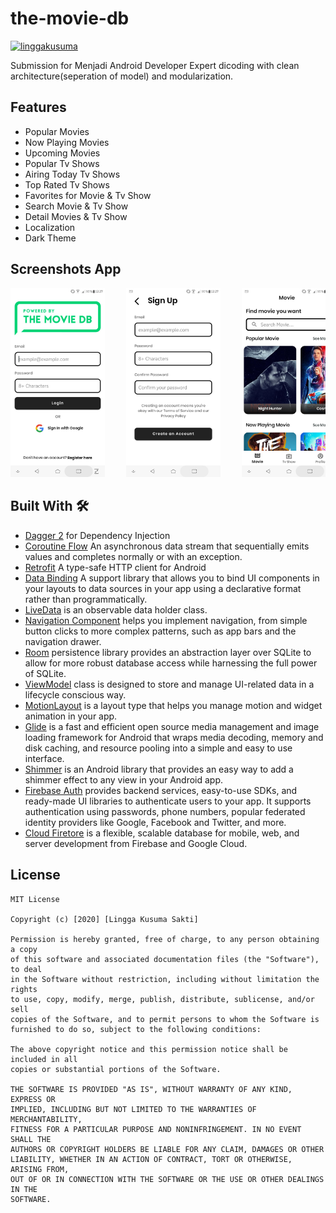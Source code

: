 # the-movie-db

[![linggakusuma](https://circleci.com/gh/linggakusuma/the-movie-db.svg?style=shield)](https://circleci.com/gh/linggakusuma/the-movie-db)

Submission for Menjadi Android Developer Expert dicoding with clean architecture(seperation of model) and modularization.

## Features
* Popular Movies
* Now Playing Movies
* Upcoming Movies
* Popular Tv Shows
* Airing Today Tv Shows
* Top Rated Tv Shows
* Favorites for Movie & Tv Show
* Search Movie & Tv Show
* Detail Movies & Tv Show
* Localization
* Dark Theme

## Screenshots App
<pre>
<img src="screenshots/ScreenShot 1.jpg" width="30%">    <img src="screenshots/ScreenShot 2.jpg" width="30%">    <img src="screenshots/ScreenShot 3.jpg" width="30%">    <img src="screenshots/ScreenShot 4.jpg" width="30%">    <img src="screenshots/ScreenShot 5.jpg" width="30%">    <img src="screenshots/ScreenShot 6.jpg" width="30%">    <img src="screenshots/ScreenShot 7.jpg" width="30%">    <img src="screenshots/ScreenShot 8.jpg" width="30%">    <img src="screenshots/ScreenShot 9.jpg" width="30%">    <img src="screenshots/ScreenShot 10.jpg" width="30%">   <img src="screenshots/ScreenShot 11.jpg" width="30%">   <img src="screenshots/ScreenShot 12.jpg" width="30%">   <img src="screenshots/ScreenShot 13.jpg" width="30%">   <img src="screenshots/ScreenShot 14.jpg" width="30%">
</pre>


## Built With 🛠
* [Dagger 2](https://github.com/google/dagger) for Dependency Injection
* [Coroutine Flow](https://kotlin.github.io/kotlinx.coroutines/kotlinx-coroutines-core/kotlinx.coroutines.flow/-flow/) An asynchronous data stream that sequentially emits values and completes normally or with an exception.
* [Retrofit](https://github.com/square/retrofit) A type-safe HTTP client for Android
* [Data Binding](https://developer.android.com/topic/libraries/data-binding) A support library that allows you to bind UI components in your layouts to data sources in your app using a declarative format rather than programmatically.
* [LiveData](https://developer.android.com/topic/libraries/architecture/livedata) is an observable data holder class.
* [Navigation Component](https://developer.android.com/guide/navigation) helps you implement navigation, from simple button clicks to more complex patterns, such as app bars and the navigation drawer.
* [Room](https://developer.android.com/topic/libraries/architecture/room) persistence library provides an abstraction layer over SQLite to allow for more robust database access while harnessing the full power of SQLite.
* [ViewModel](https://developer.android.com/topic/libraries/architecture/viewmodel) class is designed to store and manage UI-related data in a lifecycle conscious way. 
* [MotionLayout](https://developer.android.com/training/constraint-layout/motionlayout)  is a layout type that helps you manage motion and widget animation in your app.
* [Glide](https://github.com/bumptech/glide)  is a fast and efficient open source media management and image loading framework for Android that wraps media decoding, memory and disk caching, and resource pooling into a simple and easy to use interface.
* [Shimmer](https://github.com/facebook/shimmer-android) is an Android library that provides an easy way to add a shimmer effect to any view in your Android app.
* [Firebase Auth](https://firebase.google.com/docs/auth) provides backend services, easy-to-use SDKs, and ready-made UI libraries to authenticate users to your app. It supports authentication using passwords, phone numbers, popular federated identity providers like Google, Facebook and Twitter, and more.
* [Cloud Firetore](https://firebase.google.com/docs/firestore) is a flexible, scalable database for mobile, web, and server development from Firebase and Google Cloud.  

License
-------

```
MIT License

Copyright (c) [2020] [Lingga Kusuma Sakti]

Permission is hereby granted, free of charge, to any person obtaining a copy
of this software and associated documentation files (the "Software"), to deal
in the Software without restriction, including without limitation the rights
to use, copy, modify, merge, publish, distribute, sublicense, and/or sell
copies of the Software, and to permit persons to whom the Software is
furnished to do so, subject to the following conditions:

The above copyright notice and this permission notice shall be included in all
copies or substantial portions of the Software.

THE SOFTWARE IS PROVIDED "AS IS", WITHOUT WARRANTY OF ANY KIND, EXPRESS OR
IMPLIED, INCLUDING BUT NOT LIMITED TO THE WARRANTIES OF MERCHANTABILITY,
FITNESS FOR A PARTICULAR PURPOSE AND NONINFRINGEMENT. IN NO EVENT SHALL THE
AUTHORS OR COPYRIGHT HOLDERS BE LIABLE FOR ANY CLAIM, DAMAGES OR OTHER
LIABILITY, WHETHER IN AN ACTION OF CONTRACT, TORT OR OTHERWISE, ARISING FROM,
OUT OF OR IN CONNECTION WITH THE SOFTWARE OR THE USE OR OTHER DEALINGS IN THE
SOFTWARE.
```
